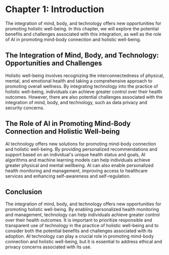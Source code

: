 Chapter 1: Introduction
=======================

The integration of mind, body, and technology offers new opportunities for promoting holistic well-being. In this chapter, we will explore the potential benefits and challenges associated with this integration, as well as the role of AI in promoting mind-body connection and holistic well-being.

The Integration of Mind, Body, and Technology: Opportunities and Challenges
---------------------------------------------------------------------------

Holistic well-being involves recognizing the interconnectedness of physical, mental, and emotional health and taking a comprehensive approach to promoting overall wellness. By integrating technology into the practice of holistic well-being, individuals can achieve greater control over their health outcomes. However, there are also potential challenges associated with the integration of mind, body, and technology, such as data privacy and security concerns.

The Role of AI in Promoting Mind-Body Connection and Holistic Well-being
------------------------------------------------------------------------

AI technology offers new solutions for promoting mind-body connection and holistic well-being. By providing personalized recommendations and support based on an individual's unique health status and goals, AI algorithms and machine learning models can help individuals achieve greater physical and mental wellbeing. AI can also enable personalized health monitoring and management, improving access to healthcare services and enhancing self-awareness and self-regulation.

Conclusion
----------

The integration of mind, body, and technology offers new opportunities for promoting holistic well-being. By enabling personalized health monitoring and management, technology can help individuals achieve greater control over their health outcomes. It is important to prioritize responsible and transparent use of technology in the practice of holistic well-being and to consider both the potential benefits and challenges associated with its adoption. AI technology can play a crucial role in promoting mind-body connection and holistic well-being, but it is essential to address ethical and privacy concerns associated with its use.
